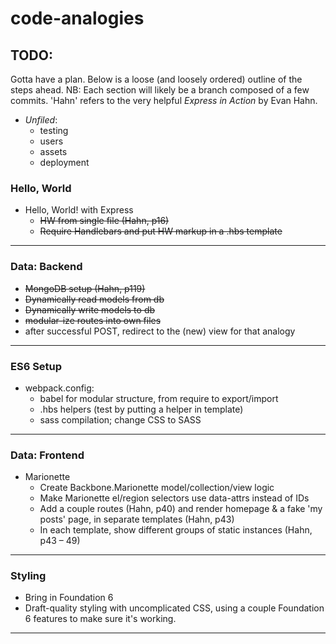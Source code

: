 # code-analogies

## TODO:
Gotta have a plan. Below is a loose (and loosely ordered) outline of the steps ahead. NB: Each section will likely be a branch composed of a few commits. 'Hahn' refers to the very helpful *Express in Action* by Evan Hahn.

- *Unfiled*:
  - testing
  - users
  - assets
  - deployment

### Hello, World
- Hello, World! with Express
  - ~~HW from single file (Hahn, p16)~~
  - ~~Require Handlebars and put HW markup in a .hbs template~~

* * *

### Data: Backend
- ~~MongoDB setup (Hahn, p119)~~
- ~~Dynamically read models from db~~
- ~~Dynamically write models to db~~
- ~~modular-ize routes into own files~~
- after successful POST, redirect to the (new) view for that analogy

* * *

### ES6 Setup
- webpack.config:
  - babel for modular structure, from require to export/import
  - .hbs helpers (test by putting a helper in template)
  - sass compilation; change CSS to SASS

* * *

### Data: Frontend
- Marionette
  - Create Backbone.Marionette model/collection/view logic
  - Make Marionette el/region selectors use data-attrs instead of IDs
  - Add a couple routes (Hahn, p40) and render homepage & a fake 'my posts' page, in separate templates (Hahn, p43)
  - In each template, show different groups of static instances (Hahn, p43 – 49)

* * *

### Styling
- Bring in Foundation 6
- Draft-quality styling with uncomplicated CSS, using a couple Foundation 6 features to make sure it's working.

* * *

